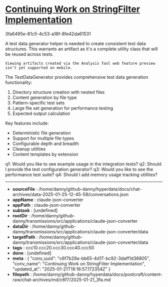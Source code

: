 # [Continuing Work on StringFilter Implementation](https://claude.ai/chat/c6f7b29a-bb65-4d17-bc92-3daff1d36805)

3fa6495e-81c5-4c53-a18f-8fe42da61531

 <antThinking>A test data generator helper is needed to create consistent test data structures. This warrants an artifact as it's a complete utility class that will be reused across tests.</antThinking>
```
Viewing artifacts created via the Analysis Tool web feature preview isn’t yet supported on mobile.
```



The TestDataGenerator provides comprehensive test data generation functionality:

1. Directory structure creation with nested files
2. Content generation by file type
3. Pattern-specific test sets
4. Large file set generation for performance testing
5. Expected output calculation

Key features include:
- Deterministic file generation
- Support for multiple file types
- Configurable depth and breadth
- Cleanup utilities
- Content templates by extension

q1: Would you like to see example usage in the integration tests?
q2: Should I provide the test configuration generator?
q3: Would you like to see the performance test suite?
q4: Should I add memory usage tracking utilities?

---

* **sourceFile** : /home/danny/github-danny/hyperdata/docs/chat-archives/data-2025-01-25-12-45-58/conversations.json
* **appName** : claude-json-converter
* **appPath** : claude-json-converter
* **subtask** : [undefined]
* **rootDir** : /home/danny/github-danny/transmissions/src/applications/claude-json-converter
* **dataDir** : /home/danny/github-danny/transmissions/src/applications/claude-json-converter/data
* **targetPath** : /home/danny/github-danny/transmissions/src/applications/claude-json-converter/data
* **tags** : ccc10.ccc20.ccc30.ccc40.ccc50
* **done** : [undefined]
* **meta** : {
  "conv_uuid": "c6f7b29a-bb65-4d17-bc92-3daff1d36805",
  "conv_name": "Continuing Work on StringFilter Implementation",
  "updated_at": "2025-01-21T19:16:57.172354Z"
}
* **filepath** : /home/danny/github-danny/hyperdata/docs/postcraft/content-raw/chat-archives/md/c6f7/2025-01-21_3fa.md